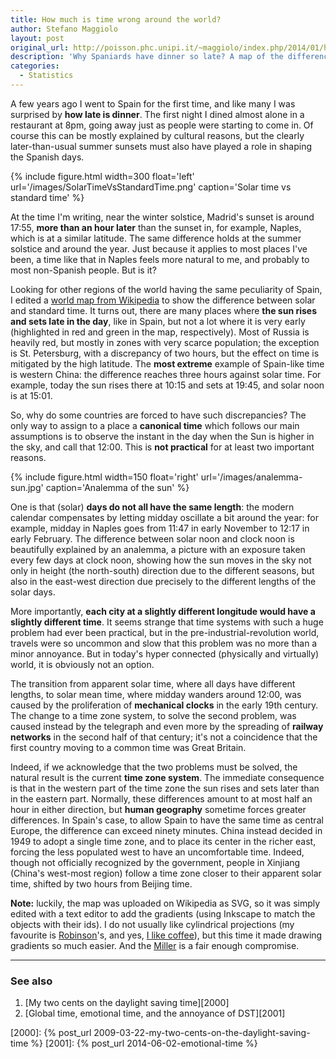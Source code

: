 ```yaml
---
title: How much is time wrong around the world?
author: Stefano Maggiolo
layout: post
original_url: http://poisson.phc.unipi.it/~maggiolo/index.php/2014/01/how-much-is-time-wrong-around-the-world/
description: 'Why Spaniards have dinner so late? A map of the difference between solar time and clock time around the world.'
categories:
  - Statistics
---
```

A few years ago I went to Spain for the first time, and like many I was surprised by **how late is dinner**. The first night I dined almost alone in a restaurant at 8pm, going away just as people were starting to come in. Of course this can be mostly explained by cultural reasons, but the clearly later-than-usual summer sunsets must also have played a role in shaping the Spanish days.

<!--more-->

{% include figure.html width=300 float='left' url='/images/SolarTimeVsStandardTime.png' caption='Solar time vs standard time' %}

At the time I'm writing, near the winter solstice, Madrid's sunset is around 17:55, **more than an hour later** than the sunset in, for example, Naples, which is at a similar latitude. The same difference holds at the summer solstice and around the year. Just because it applies to most places I've been, a time like that in Naples feels more natural to me, and probably to most non-Spanish people. But is it?

Looking for other regions of the world having the same peculiarity of Spain, I edited a [world map from Wikipedia][1] to show the difference between solar and standard time. It turns out, there are many places where **the sun rises and sets late in the day**, like in Spain, but not a lot where it is very early (highlighted in red and green in the map, respectively). Most of Russia is heavily red, but mostly in zones with very scarce population; the exception is St. Petersburg, with a discrepancy of two hours, but the effect on time is mitigated by the high latitude. The **most extreme** example of Spain-like time is western China: the difference reaches three hours against solar time. For example, today the sun rises there at 10:15 and sets at 19:45, and solar noon is at 15:01.

 [1]: http://commons.wikimedia.org/wiki/File:Standard_time_zones_of_the_world_(2012)_-_Pacific_Centered.svg

So, why do some countries are forced to have such discrepancies? The only way to assign to a place a **canonical time** which follows our main assumptions is to observe the instant in the day when the Sun is higher in the sky, and call that 12:00. This is **not practical** for at least two important reasons.

{% include figure.html width=150 float='right' url='/images/analemma-sun.jpg' caption='Analemma of the sun' %}

One is that (solar) **days do not all have the same length**: the modern calendar compensates by letting midday oscillate a bit around the year: for example, midday in Naples goes from 11:47 in early November to 12:17 in early February. The difference between solar noon and clock noon is beautifully explained by an analemma, a picture with an exposure taken every few days at clock noon, showing how the sun moves in the sky not only in height (the north-south) direction due to the different seasons, but also in the east-west direction due precisely to the different lengths of the solar days.

More importantly, **each city at a slightly different longitude would have a slightly different time**. It seems strange that time systems with such a huge problem had ever been practical, but in the pre-industrial-revolution world, travels were so uncommon and slow that this problem was no more than a minor annoyance. But in today's hyper connected (physically and virtually) world, it is obviously not an option.

The transition from apparent solar time, where all days have different lengths, to solar mean time, where midday wanders around 12:00, was caused by the proliferation of **mechanical clocks** in the early 19th century. The change to a time zone system, to solve the second problem, was caused instead by the telegraph and even more by the spreading of **railway networks** in the second half of that century; it's not a coincidence that the first country moving to a common time was Great Britain.

Indeed, if we acknowledge that the two problems must be solved, the natural result is the current **time zone system**. The immediate consequence is that in the western part of the time zone the sun rises and sets later than in the eastern part. Normally, these differences amount to at most half an hour in either direction, but **human geography** sometime forces greater differences. In Spain's case, to allow Spain to have the same time as central Europe, the difference can exceed ninety minutes. China instead decided in 1949 to adopt a single time zone, and to place its center in the richer east, forcing the less populated west to have an uncomfortable time. Indeed, though not officially recognized by the government, people in Xinjiang (China's west-most region) follow a time zone closer to their apparent solar time, shifted by two hours from Beijing time.

**Note:** luckily, the map was uploaded on Wikipedia as SVG, so it was simply edited with a text editor to add the gradients (using Inkscape to match the objects with their ids). I do not usually like cylindrical projections (my favourite is [Robinson][2]'s, and yes, [I like coffee][3]), but this time it made drawing gradients so much easier. And the [Miller][4] is a fair enough compromise.

 [2]: http://en.wikipedia.org/wiki/Robinson_projection
 [3]: http://xkcd.com/977/
 [4]: http://en.wikipedia.org/wiki/Miller_cylindrical_projection

<!-- DO NOT EDIT BELOW THIS LINE -->
* * *

### See also

1. [My two cents on the daylight saving time][2000]
1. [Global time, emotional time, and the annoyance of DST][2001]

 [2000]: {% post_url 2009-03-22-my-two-cents-on-the-daylight-saving-time %}
 [2001]: {% post_url 2014-06-02-emotional-time %}
